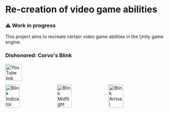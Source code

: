 # Re-creation of video game abilities

### ⚠ Work in progress

This project aims to recreate certain video game abilities in the Unity game engine.

### Dishonored: Corvo's Blink

<!-- YouTube link -->
<a href="https://youtu.be/GYkfepLYDU4">
<picture>
  <source media="(prefers-color-scheme: light)" srcset="https://github.com/xezrunner/xezrunner/blob/main/Projects/Assets/YT-light.png?raw=true">
  <source media="(prefers-color-scheme: dark)"  srcset="https://github.com/xezrunner/xezrunner/blob/main/Projects/Assets/YT-dark.png?raw=true">
  <img alt="YouTube link"
       src="https://github.com/xezrunner/xezrunner/blob/main/Projects/Assets/YT-light.png?raw=true"
       style="height: 52px; margin-bottom: 12px">
</picture>
</a>

<div style="display: flex; gap: 10px;">
  <img src="https://github.com/xezrunner/xezrunner/blob/main/Projects/Assets/TestProject000-blink-indicator.png?raw=true" alt="Blink Indicator" style="width: 30%;">
  <img src="https://github.com/xezrunner/xezrunner/blob/main/Projects/Assets/TestProject000-blink-midflight.png?raw=true" alt="Blink Midflight" style="width: 30%;">
  <img src="https://github.com/xezrunner/xezrunner/blob/main/Projects/Assets/TestProject000-blink-arrival.png?raw=true" alt="Blink Arrival" style="width: 30%;">
</div>